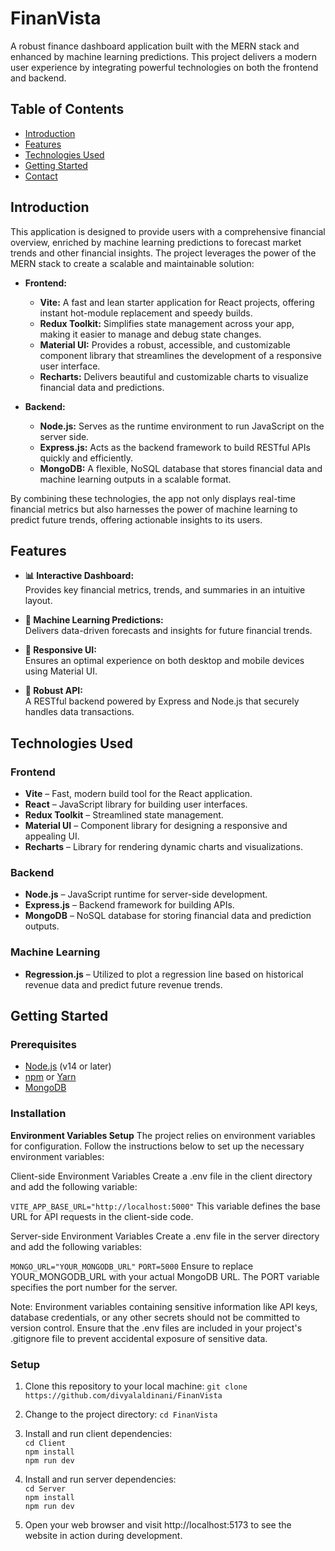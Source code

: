 # FinanVista

A robust finance dashboard application built with the MERN stack and enhanced by machine learning predictions. This project delivers a modern user experience by integrating powerful technologies on both the frontend and backend.

## Table of Contents

- [Introduction](#introduction)
- [Features](#features)
- [Technologies Used](#technologies-used)
- [Getting Started](#getting-started)
- [Contact](#contact)

## Introduction

This application is designed to provide users with a comprehensive financial overview, enriched by machine learning predictions to forecast market trends and other financial insights. The project leverages the power of the MERN stack to create a scalable and maintainable solution:

- **Frontend:**  
  - **Vite:** A fast and lean starter application for React projects, offering instant hot-module replacement and speedy builds.
  - **Redux Toolkit:** Simplifies state management across your app, making it easier to manage and debug state changes.
  - **Material UI:** Provides a robust, accessible, and customizable component library that streamlines the development of a responsive user interface.
  - **Recharts:** Delivers beautiful and customizable charts to visualize financial data and predictions.

- **Backend:**  
  - **Node.js:** Serves as the runtime environment to run JavaScript on the server side.
  - **Express.js:** Acts as the backend framework to build RESTful APIs quickly and efficiently.
  - **MongoDB:** A flexible, NoSQL database that stores financial data and machine learning outputs in a scalable format.

By combining these technologies, the app not only displays real-time financial metrics but also harnesses the power of machine learning to predict future trends, offering actionable insights to its users.

## Features

- **📊 Interactive Dashboard:**  
  Provides key financial metrics, trends, and summaries in an intuitive layout.
  
- **🤖 Machine Learning Predictions:**  
  Delivers data-driven forecasts and insights for future financial trends.
  
- **📱 Responsive UI:**  
  Ensures an optimal experience on both desktop and mobile devices using Material UI.
  
- **🚀 Robust API:**  
  A RESTful backend powered by Express and Node.js that securely handles data transactions.

## Technologies Used

### Frontend

- **Vite** – Fast, modern build tool for the React application.
- **React** – JavaScript library for building user interfaces.
- **Redux Toolkit** – Streamlined state management.
- **Material UI** – Component library for designing a responsive and appealing UI.
- **Recharts** – Library for rendering dynamic charts and visualizations.

### Backend

- **Node.js** – JavaScript runtime for server-side development.
- **Express.js** – Backend framework for building APIs.
- **MongoDB** – NoSQL database for storing financial data and prediction outputs.

### Machine Learning

- **Regression.js** – Utilized to plot a regression line based on historical revenue data and predict future revenue trends.


## Getting Started

### Prerequisites

- [Node.js](https://nodejs.org/) (v14 or later)
- [npm](https://www.npmjs.com/) or [Yarn](https://yarnpkg.com/)
- [MongoDB](https://www.mongodb.com/)

### Installation

**Environment Variables Setup**
The project relies on environment variables for configuration. Follow the instructions below to set up the necessary environment variables:

Client-side Environment Variables
Create a .env file in the client directory and add the following variable:

`VITE_APP_BASE_URL="http://localhost:5000"`
This variable defines the base URL for API requests in the client-side code.

Server-side Environment Variables
Create a .env file in the server directory and add the following variables:

`MONGO_URL="YOUR_MONGODB_URL"`
`PORT=5000`
Ensure to replace YOUR_MONGODB_URL with your actual MongoDB URL. The PORT variable specifies the port number for the server.

Note: Environment variables containing sensitive information like API keys, database credentials, or any other secrets should not be committed to version control. Ensure that the .env files are included in your project's .gitignore file to prevent accidental exposure of sensitive data.

### Setup

1. Clone this repository to your local machine:
`git clone https://github.com/divyalaldinani/FinanVista`
2. Change to the project directory:
`cd FinanVista`
3. Install and run client dependencies:<br>
`cd Client`<br>
`npm install`<br>
`npm run dev`
4. Install and run server dependencies:<br>
`cd Server`<br>
`npm install`<br>
`npm run dev`

5. Open your web browser and visit http://localhost:5173 to see the website in action during development.


